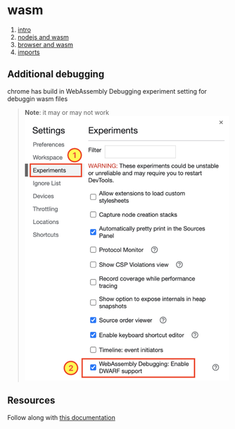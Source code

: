 # wasm

1. [intro](./intro-wasm/)
1. [nodejs and wasm](./1-nodejs-wasm/)
1. [browser and wasm](./2-browser-wasm/)
1. [imports](./3-imports/)

## Additional debugging

chrome has build in WebAssembly Debugging experiment setting for debuggin wasm files

> **Note**: it may or may not work
> ![Add experimental web assembly debugging](./resources/webassembly-expr.png)

## Resources

Follow along with [this documentation](https://young.github.io/intro-to-web-assembly)

